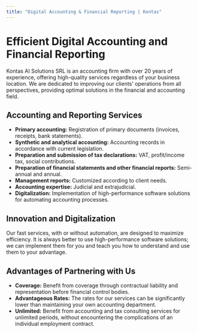 ```yaml
---
title: "Digital Accounting & Financial Reporting | Kontas"
---
```

<!-- Hreflang tags for SEO -->
<!--
<link rel="alternate" href="https://kontas.ro/en/services/accounting-reporting/" hreflang="en-RO" />
<link rel="alternate" href="https://kontas.ro/servicii/contabilitate-raportare/" hreflang="ro-RO" />
<link rel="alternate" href="https://kontas.ro/en/services/accounting-reporting/" hreflang="x-default" />
-->

# Efficient Digital Accounting and Financial Reporting

Kontas AI Solutions SRL is an accounting firm with over 20 years of experience, offering high-quality services regardless of your business location. We are dedicated to improving our clients' operations from all perspectives, providing optimal solutions in the financial and accounting field.

## Accounting and Reporting Services

*   **Primary accounting:** Registration of primary documents (invoices, receipts, bank statements).
*   **Synthetic and analytical accounting:** Accounting records in accordance with current legislation.
*   **Preparation and submission of tax declarations:** VAT, profit/income tax, social contributions.
*   **Preparation of financial statements and other financial reports:** Semi-annual and annual.
*   **Management reports:** Customized according to client needs.
*   **Accounting expertise:** Judicial and extrajudicial.
*   **Digitalization:** Implementation of high-performance software solutions for automating accounting processes.

## Innovation and Digitalization

Our fast services, with or without automation, are designed to maximize efficiency. It is always better to use high-performance software solutions; we can implement them for you and teach you how to understand and use them to your advantage.

## Advantages of Partnering with Us

*   **Coverage:** Benefit from coverage through contractual liability and representation before financial control bodies.
*   **Advantageous Rates:** The rates for our services can be significantly lower than maintaining your own accounting department.
*   **Unlimited:** Benefit from accounting and tax consulting services for unlimited periods, without encountering the complications of an individual employment contract.
